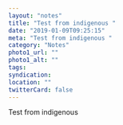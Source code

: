 ```yaml
---
layout: "notes"
title: "Test from indigenous "
date: "2019-01-09T09:25:15"
meta: "Test from indigenous "
category: "Notes"
photo1_url: ""
photo1_alt: ""
tags:
syndication: 
location: ""
twitterCard: false
---
```

Test from indigenous 
